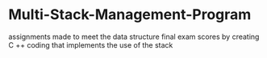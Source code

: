 # Multi-Stack-Management-Program
assignments made to meet the data structure final exam scores by creating C ++ coding that implements the use of the stack
